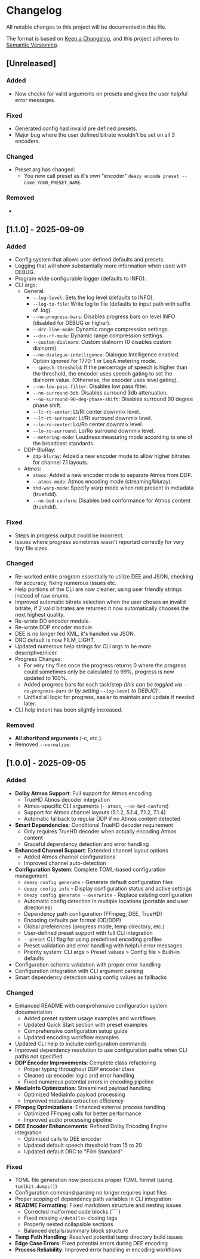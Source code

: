 # Changelog

All notable changes to this project will be documented in this file.

The format is based on [Keep a Changelog](https://keepachangelog.com/en/1.0.0/),
and this project adheres to [Semantic Versioning](https://semver.org/spec/v2.0.0.html).

## [Unreleased]

### Added

- Now checks for valid arguments on presets and gives the user helpful error messages.

### Fixed

- Generated config had invalid pre defined presets.
- Major bug where the user defined bitrate wouldn't be set on all 3 encoders.

### Changed

- Preset arg has changed:
  - You now call preset as it's own "encoder" `deezy encode preset --name YOUR_PRESET_NAME`.

### Removed

- 

## [1.1.0] - 2025-09-09

### Added

- Config system that allows user defined defaults and presets.
- Logging that will show substantially more information when used with DEBUG.
- Program wide configurable logger (defaults to INFO).
- CLI args:
  - General:
    - `--log-level`: Sets the log level (defaults to INFO).
    - `--log-to-file`: Write log to file (defaults to input path with suffix of .log).
    - `--no-progress-bars`: Disables progress bars on level INFO (disabled for DEBUG or higher).
    - `--drc-line-mode`: Dynamic range compression settings.
    - `--drc-rf-mode`: Dynamic range compression settings.
    - `--custom-dialnorm`: Custom dialnorm (0 disables custom dialnorm).
    - `--no-dialogue-intelligence`: Dialogue Intelligence enabled. Option ignored for 1770-1 or LeqA metering mode.
    - `--speech-threshold`: If the percentage of speech is higher than the threshold, the encoder uses speech gating to set the dialnorm value. (Otherwise, the encoder uses level gating).
    - `--no-low-pass-filter`: Disables low pass filter.
    - `--no-surround-3db`: Disables surround 3db attenuation.
    - `--no-surround-90-deg-phase-shift`: Disables surround 90 degree phase shift.
    - `--lt-rt-center`: Lt/Rt center downmix level.
    - `--lt-rt-surround`: Lt/Rt surround downmix level.
    - `--lo-ro-center`: Lo/Ro center downmix level.
    - `--lo-ro-surround`: Lo/Ro surround downmix level.
     - `--metering-mode`: Loudness measuring mode according to one of the broadcast standards.
  - DDP-BluRay:
    - `ddp-bluray`: Added a new encoder mode to allow higher bitrates for channel 7.1 layouts.
  - Atmos:
    - `atmos`: Added a new encoder mode to separate Atmos from DDP.
    - `--atmos-mode`: Atmos encoding mode (streaming/bluray).
    - `thd-warp-mode`: Specify warp mode when not present in metadata (truehdd).
    - `--no-bed-conform`: Disables bed conformance for Atmos content (truehdd).

### Fixed

- Steps in progress output could be incorrect.
- Issues where progress sometimes wasn't reported correctly for very tiny file sizes.

### Changed

- Re-worked entire program essentially to utilize DEE and JSON, checking for accuracy, fixing numerous issues etc.
- Help portions of the CLI are now cleaner, using user friendly strings instead of raw enums.
- Improved automatic bitrate selection when the user choses an invalid bitrate, if 2 valid bitrates are returned it now automatically chooses the next highest quality.
- Re-wrote DD encoder module.
- Re-wrote DDP encoder module.
- DEE is no longer fed XML, it's handled via JSON.
- DRC default is now FILM_LIGHT.
- Updated numerous help strings for CLI args to be more descriptive/nicer.
- Progress Changes:
  - For very tiny files once the progress returns 0 where the progress could sometimes only be calculated to 99%, progress is now updated to 100%.
  - Added progress bars for each task/step _(this can be toggled via `--no-progress-bars` or by setting `--log-level` to DEBUG)_ .
  - Unified all logic for progress, easier to maintain and update if needed later.
- CLI help indent has been slightly increased.

### Removed

- **All shorthand arguments** (-c, etc.).
- Removed `--normalize`.

## [1.0.0] - 2025-09-05

### Added

- **Dolby Atmos Support**: Full support for Atmos encoding
  - TrueHD Atmos decoder integration
  - Atmos-specific CLI arguments (`--atmos`, `--no-bed-conform`)
  - Support for Atmos channel layouts (5.1.2, 5.1.4, 7.1.2, 7.1.4)
  - Automatic fallback to regular DDP if no Atmos content detected
- **Smart Dependencies**: Conditional TrueHD decoder requirement
  - Only requires TrueHD decoder when actually encoding Atmos content
  - Graceful dependency detection and error handling
- **Enhanced Channel Support**: Extended channel layout options
  - Added Atmos channel configurations
  - Improved channel auto-detection
- **Configuration System**: Complete TOML-based configuration management
  - `deezy config generate` - Generate default configuration files
  - `deezy config info` - Display configuration status and active settings
  - `deezy config generate --overwrite` - Replace existing configuration
  - Automatic config detection in multiple locations (portable and user directories)
  - Dependency path configuration (FFmpeg, DEE, TrueHD)
  - Encoding defaults per format (DD/DDP)
  - Global preferences (progress mode, temp directory, etc.)
  - User-defined preset support with full CLI integration
  - `--preset` CLI flag for using predefined encoding profiles
  - Preset validation and error handling with helpful error messages
  - Priority system: CLI args > Preset values > Config file > Built-in defaults
- Configuration schema validation with proper error handling
- Configuration integration with CLI argument parsing
- Smart dependency detection using config values as fallbacks

### Changed

- Enhanced README with comprehensive configuration system documentation
  - Added preset system usage examples and workflows
  - Updated Quick Start section with preset examples
  - Comprehensive configuration setup guide
  - Updated encoding workflow examples
- Updated CLI help to include configuration commands
- Improved dependency resolution to use configuration paths when CLI paths not specified
- **DDP Encoder Improvements**: Complete class refactoring
  - Proper typing throughout DDP encoder class
  - Cleaned up encoder logic and error handling
  - Fixed numerous potential errors in encoding pipeline
- **MediaInfo Optimization**: Streamlined payload handling
  - Optimized MediaInfo payload processing
  - Improved metadata extraction efficiency
- **FFmpeg Optimizations**: Enhanced external process handling
  - Optimized FFmpeg calls for better performance
  - Improved audio processing pipeline
- **DEE Encoder Enhancements**: Refined Dolby Encoding Engine integration
  - Optimized calls to DEE encoder
  - Updated default speech threshold from 15 to 20
  - Updated default DRC to "Film Standard"

### Fixed

- TOML file generation now produces proper TOML format (using `tomlkit.dumps()`)
- Configuration command parsing no longer requires input files
- Proper scoping of dependency path variables in CLI integration
- **README Formatting**: Fixed markdown structure and nesting issues
  - Corrected malformed code blocks (````)
  - Fixed missing `</details>` closing tags
  - Properly nested collapsible sections
  - Balanced details/summary block structure
- **Temp Path Handling**: Resolved potential temp directory build issues
- **Edge Case Errors**: Fixed potential errors during DEE encoding
- **Process Reliability**: Improved error handling in encoding workflows
